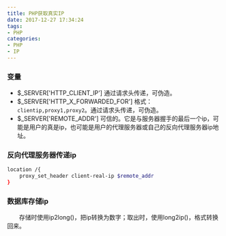 ```yaml
---
title: PHP获取真实IP
date: 2017-12-27 17:34:24
tags:
- PHP
categories:
- PHP
- IP
---
```


### 变量
- $_SERVER['HTTP_CLIENT_IP'] 通过请求头传递，可伪造。
- $_SERVER['HTTP_X_FORWARDED_FOR'] 格式：`clientip,proxy1,proxy2`。通过请求头传递，可伪造。
- $_SERVER['REMOTE_ADDR'] 可信的。它是与服务器握手的最后一个ip，可能是用户的真是ip，也可能是用户的代理服务器或自己的反向代理服务器ip地址。

### 反向代理服务器传递ip

```sh
location /{
	proxy_set_header client-real-ip $remote_addr
}
```

### 数据库存储ip
　　存储时使用ip2long()，把ip转换为数字；取出时，使用long2ip()，格式转换回来。
